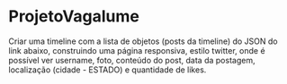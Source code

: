 # ProjetoVagalume
Criar uma timeline com a lista de objetos (posts da timeline) do JSON do link abaixo, construindo uma página responsiva, estilo twitter, onde é possível ver username, foto, conteúdo do post, data da postagem, localização (cidade - ESTADO) e quantidade de likes.
